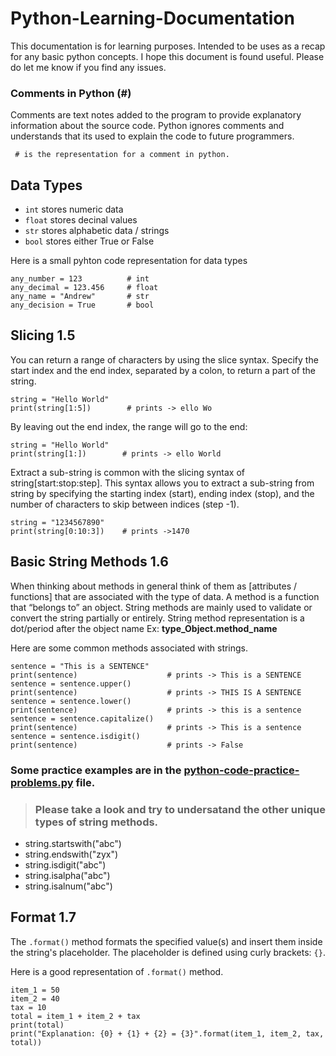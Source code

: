 # Python-Learning-Documentation
This documentation is for learning purposes. Intended to be uses as a recap for any basic python concepts. I hope this document is found useful. Please do let me know if you find any issues. 

### Comments in Python (#)
Comments are text notes added to the program to provide explanatory information about the source code. Python ignores comments and understands that its used to explain the code to future programmers. 

` # is the representation for a comment in python.`

## Data Types
- `int` stores numeric data
- `float` stores decinal values
- `str` stores alphabetic data / strings
- `bool` stores either True or False

Here is a small pyhton code representation for data types

```
any_number = 123          # int
any_decimal = 123.456     # float
any_name = "Andrew"       # str
any_decision = True       # bool
```
## Slicing 1.5

You can return a range of characters by using the slice syntax.
Specify the start index and the end index, separated by a colon, to return a part of the string.

```
string = "Hello World"
print(string[1:5])        # prints -> ello Wo
```
By leaving out the end index, the range will go to the end:

```
string = "Hello World"
print(string[1:])        # prints -> ello World
```
Extract a sub-string is common with the slicing syntax of string[start:stop:step]. This syntax allows you to extract a sub-string from string by specifying the starting index (start), ending index (stop), and the number of characters to skip between indices (step -1).

```
string = "1234567890"
print(string[0:10:3])    # prints ->1470
```
## Basic String Methods 1.6

When thinking about methods in general think of them as [attributes / functions] that are associated with the type of data. A method is a function that “belongs to” an object. String methods are mainly used to validate or convert the string partially or entirely. String method representation is a dot/period after the object name Ex: **type_Object.method_name**

Here are some common methods associated with strings. 
```
sentence = "This is a SENTENCE"
print(sentence)                    # prints -> This is a SENTENCE
sentence = sentence.upper()
print(sentence)                    # prints -> THIS IS A SENTENCE
sentence = sentence.lower()
print(sentence)                    # prints -> this is a sentence
sentence = sentence.capitalize()
print(sentence)                    # prints -> This is a sentence
sentence = sentence.isdigit()
print(sentence)                    # prints -> False
```
### Some practice examples are in the [python-code-practice-problems.py](https://github.com/Umairjamill1390/Python-Learning-Documentation/blob/main/python-code-practice-problems.py) file. 

> ### Please take a look and try to undersatand the other unique types of string methods.
* string.startswith("abc")
* string.endswith("zyx")
* string.isdigit("abc")
* string.isalpha("abc")
* string.isalnum("abc")

## Format 1.7

The ` .format() ` method formats the specified value(s) and insert them inside the string's placeholder. The placeholder is defined using curly brackets: ` {} `. 

Here is a good representation of ` .format() ` method.

```
item_1 = 50
item_2 = 40
tax = 10
total = item_1 + item_2 + tax
print(total)
print("Explanation: {0} + {1} + {2} = {3}".format(item_1, item_2, tax, total))
```

